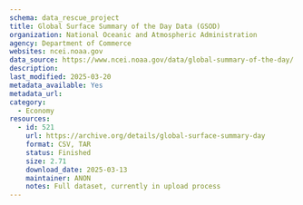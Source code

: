 ```yaml
---
schema: data_rescue_project 
title: Global Surface Summary of the Day Data (GSOD)
organization: National Oceanic and Atmospheric Administration
agency: Department of Commerce
websites: ncei.noaa.gov
data_source: https://www.ncei.noaa.gov/data/global-summary-of-the-day/
description: 
last_modified: 2025-03-20
metadata_available: Yes
metadata_url: 
category:
  - Economy
resources:
  - id: 521
    url: https://archive.org/details/global-surface-summary-day
    format: CSV, TAR
    status: Finished
    size: 2.71
    download_date: 2025-03-13
    maintainer: ANON
    notes: Full dataset, currently in upload process
---
```

